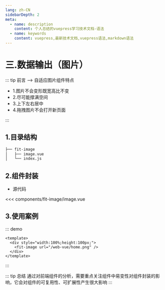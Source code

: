 ```yaml
---
lang: zh-CN
sidebarDepth: 2
meta:
  - name: description
    content: 个人总结的vuepress学习技术文档-语法
  - name: keywords
    content: vuepress,最新技术文档,vuepress语法,markdown语法
---
```


# 三.数据输出（图片）

::: tip 前言 --> 自适应图片组件特点

- 1.图片不会变形既宽高比不变
- 2.尽可能撑满空间
- 3.上下左右居中
- 4.拖拽图片不会打开新页面

:::

## 1.目录结构

```sh
├── fit-image
│   ├── image.vue
│   └── index.js
```

## 2.组件封装

- 源代码

<<< components/fit-image/image.vue

## 3.使用案例

::: demo

```vue
<template>
  <div style="width:100%;height:100px;">
    <fit-image url="/web-vue/home.png" />
  </div>
</template>
```

:::

::: tip 总结
通过对前端组件的分析，需要重点关注组件中易变性对组件封装的影响，它会对组件的可复用性、可扩展性产生很大影响
:::
